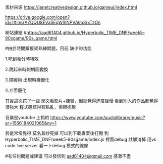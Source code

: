 素材來源
https://janetcreativedesign.github.io/gameui/index.html

https://drive.google.com/open?id=1XlmGAZQQU8EVaSEqWIhNPVAIm3rxTzOn

網站連結
#https://aad61404.github.io/Hyperbolic_TIME_DNF/week5-90sgame/90s_game.html

#由於時間跟框架熟練問題，目前 缺少的功能

1.吃到養分時特效 

2.跳起來時刺蝟圖變換 

3.障礙物 出現時機優化

4.介面優化


其實這次花了一些 爬文看影片+練習，但總覺得進度緩慢 看到別人的作品都覺得很強大
程式碼寫得有點亂，傷眼抱歉

音樂是youtube 上抓的
https://www.youtube.com/audiolibrary/music?ar=1566184021065&nv=1

若是常常覺得 莫名其妙死掉 可以到下載專案後打開 到 Hyperbolic_TIME_DNF/week5-90sgame/index.js 裡面debug 註解消掉 
用vs code live server 看一下debug 模式的線條 

#有任何問題或建議 可以發信到 asd61404@gmail.com 感激不盡
